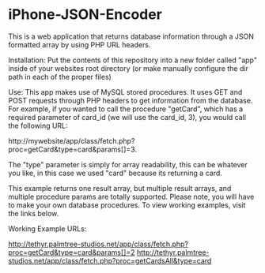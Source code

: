# iPhone-JSON-Encoder
This is a web application that returns database information through a JSON formatted array by using PHP URL headers.

Installation:
Put the contents of this repository into a new folder called "app" inside of your websites root directory (or make manually configure the dir path in each of the proper files)

Use:
This app makes use of MySQL stored procedures.  It uses GET and POST requests through PHP headers to get information from the database.  
For example, if you wanted to call the procedure "getCard", which has a required parameter of card_id (we will use the card_id, 3), you would call the following URL:  

http://mywebsite/app/class/fetch.php?proc=getCard&type=card&params[]=3.  

The "type" parameter is simply for array readability, this can be whatever you like, in this case we used "card" because its returning a card.  

This example returns one result array, but multiple result arrays, and multiple procedure params are totally supported.
Please note, you will have to make your own database procedures.  To view working examples, visit the links below.

Working Example URLs:

http://tethyr.palmtree-studios.net/app/class/fetch.php?proc=getCard&type=card&params[]=2
http://tethyr.palmtree-studios.net/app/class/fetch.php?proc=getCardsAll&type=card
